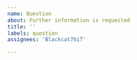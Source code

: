 ```yaml
---
name: Question 
about: Further information is requested
title: ''
labels: question 
assignees: 'Blackcat76iT'

---
```


